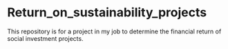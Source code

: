 # Return_on_sustainability_projects
This repository is for a project in my job to determine the financial return of social investment projects.
